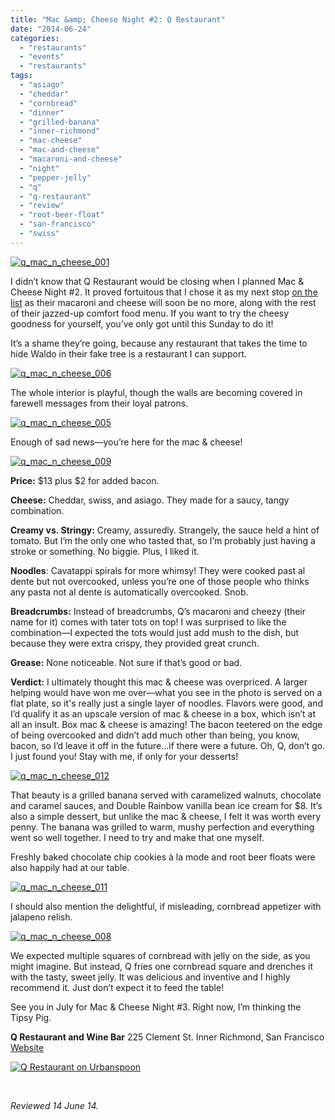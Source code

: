 ```yaml
---
title: "Mac &amp; Cheese Night #2: Q Restaurant"
date: "2014-06-24"
categories: 
  - "restaurants"
  - "events"
  - "restaurants"
tags: 
  - "asiago"
  - "cheddar"
  - "cornbread"
  - "dinner"
  - "grilled-banana"
  - "inner-richmond"
  - "mac-cheese"
  - "mac-and-cheese"
  - "macaroni-and-cheese"
  - "night"
  - "pepper-jelly"
  - "q"
  - "q-restaurant"
  - "review"
  - "root-beer-float"
  - "san-francisco"
  - "swiss"
---
```


[![q_mac_n_cheese_001](http://s3.amazonaws.com/thegourmez-wpmedia/2014/06/q_mac_n_cheese_001-298x500.jpg)](http://www.thegourmez.com/2014/06/mac-cheese-night-2-q-restaurant/q_mac_n_cheese_001/)

I didn’t know that Q Restaurant would be closing when I planned Mac & Cheese Night #2. It proved fortuitous that I chose it as my next stop [on the list](http://www.7x7.com/eat-drink/10-best-mac-n-cheeses-bay-area) as their macaroni and cheese will soon be no more, along with the rest of their jazzed-up comfort food menu. If you want to try the cheesy goodness for yourself, you’ve only got until this Sunday to do it!

It’s a shame they’re going, because any restaurant that takes the time to hide Waldo in their fake tree is a restaurant I can support.

[![q_mac_n_cheese_006](http://s3.amazonaws.com/thegourmez-wpmedia/2014/06/q_mac_n_cheese_006-500x332.jpg)](http://www.thegourmez.com/2014/06/mac-cheese-night-2-q-restaurant/q_mac_n_cheese_006/)

The whole interior is playful, though the walls are becoming covered in farewell messages from their loyal patrons.

[![q_mac_n_cheese_005](http://s3.amazonaws.com/thegourmez-wpmedia/2014/06/q_mac_n_cheese_005-500x332.jpg)](http://www.thegourmez.com/2014/06/mac-cheese-night-2-q-restaurant/q_mac_n_cheese_005/)

Enough of sad news—you’re here for the mac & cheese!

[![q_mac_n_cheese_009](http://s3.amazonaws.com/thegourmez-wpmedia/2014/06/q_mac_n_cheese_009-500x332.jpg)](http://www.thegourmez.com/2014/06/mac-cheese-night-2-q-restaurant/q_mac_n_cheese_009/)

**Price:** $13 plus $2 for added bacon.

**Cheese:** Cheddar, swiss, and asiago. They made for a saucy, tangy combination.

**Creamy vs. Stringy:** Creamy, assuredly. Strangely, the sauce held a hint of tomato. But I’m the only one who tasted that, so I’m probably just having a stroke or something. No biggie. Plus, I liked it.

**Noodles**: Cavatappi spirals for more whimsy! They were cooked past al dente but not overcooked, unless you’re one of those people who thinks any pasta not al dente is automatically overcooked. Snob.

**Breadcrumbs:** Instead of breadcrumbs, Q’s macaroni and cheezy (their name for it) comes with tater tots on top! I was surprised to like the combination—I expected the tots would just add mush to the dish, but because they were extra crispy, they provided great crunch.

**Grease:** None noticeable. Not sure if that’s good or bad.

**Verdict:** I ultimately thought this mac & cheese was overpriced. A larger helping would have won me over—what you see in the photo is served on a flat plate, so it's really just a single layer of noodles. Flavors were good, and I’d qualify it as an upscale version of mac & cheese in a box, which isn’t at all an insult. Box mac & cheese is amazing! The bacon teetered on the edge of being overcooked and didn’t add much other than being, you know, bacon, so I’d leave it off in the future…if there were a future. Oh, Q, don’t go. I just found you! Stay with me, if only for your desserts!

[![q_mac_n_cheese_012](http://s3.amazonaws.com/thegourmez-wpmedia/2014/06/q_mac_n_cheese_012-500x332.jpg)](http://www.thegourmez.com/2014/06/mac-cheese-night-2-q-restaurant/q_mac_n_cheese_012/)

That beauty is a grilled banana served with caramelized walnuts, chocolate and caramel sauces, and Double Rainbow vanilla bean ice cream for $8. It’s also a simple dessert, but unlike the mac & cheese, I felt it was worth every penny. The banana was grilled to warm, mushy perfection and everything went so well together. I need to try and make that one myself.

Freshly baked chocolate chip cookies à la mode and root beer floats were also happily had at our table.

[![q_mac_n_cheese_011](http://s3.amazonaws.com/thegourmez-wpmedia/2014/06/q_mac_n_cheese_011-332x500.jpg)](http://www.thegourmez.com/2014/06/mac-cheese-night-2-q-restaurant/q_mac_n_cheese_011/)

I should also mention the delightful, if misleading, cornbread appetizer with jalapeno relish.

[![q_mac_n_cheese_008](http://s3.amazonaws.com/thegourmez-wpmedia/2014/06/q_mac_n_cheese_008-500x329.jpg)](http://www.thegourmez.com/2014/06/mac-cheese-night-2-q-restaurant/q_mac_n_cheese_008/)

We expected multiple squares of cornbread with jelly on the side, as you might imagine. But instead, Q fries one cornbread square and drenches it with the tasty, sweet jelly. It was delicious and inventive and I highly recommend it. Just don’t expect it to feed the table!

See you in July for Mac & Cheese Night #3. Right now, I’m thinking the Tipsy Pig.

**Q Restaurant and Wine Bar** 225 Clement St. Inner Richmond, San Francisco [Website](http://www.qrestaurant.com/)

[![Q Restaurant on Urbanspoon](http://www.urbanspoon.com/b/link/182272/minilink.gif)](http://www.urbanspoon.com/r/6/182272/restaurant/Richmond/Q-Restaurant-San-Francisco)

 

_Reviewed 14 June 14._
